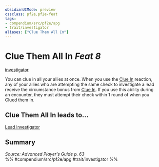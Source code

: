 ```yaml
---
obsidianUIMode: preview
cssclass: pf2e,pf2e-feat
tags:
- compendium/src/pf2e/apg
- trait/investigator
aliases: ["Clue Them All In"]
---
```

# Clue Them All In  *Feat 8*  
[investigator](Reference/Rules/Traits/investigator-apg.md "Investigator Class Trait")  


You can clue in all your allies at once. When you use the [Clue In](clue-in-apg.md) reaction, any of your allies who are attempting the same check to investigate a lead receive the circumstance bonus from [Clue In](clue-in-apg.md). If you use this ability during an encounter, they must attempt their check within 1 round of when you Clued them In.

## Clue Them All In leads to...

[Lead Investigator](lead-investigator-apg.md)

## Summary

*Source: Advanced Player's Guide p. 63*  
%% #compendium/src/pf2e/apg #trait/investigator %%